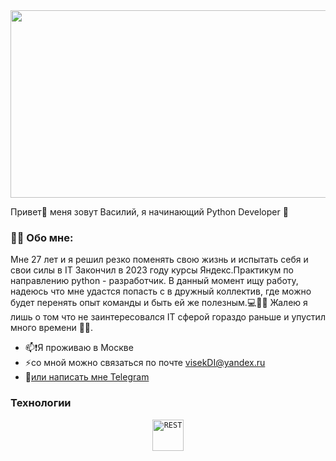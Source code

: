 <div id="header" align="center">
  <img src="https://cdn.dribbble.com/users/375867/screenshots/3136248/snake_enemy_game_character.gif" width="600" height="300"/> 
</div>

Привет👋 меня зовут Василий, я начинающий Python Developer 🐍

### :man_technologist: Обо мне:
Мне 27 лет и я решил резко поменять свою жизнь и испытать себя и свои силы в IT Закончил в 2023 году курсы Яндекс.Практикум по направлению python - разработчик. В данный момент ищу работу, надеюсь что мне удастся попасть с в дружный коллектив, где можно будет перенять опыт команды и быть ей же полезным.💻🤘🏻  Жалею я лишь о том что не заинтересовался IT сферой гораздо раньше и упустил много времени 👎🏻.
* 📫❗️Я проживаю в Москве 
* ⚡со мной можно связаться по почте [visekDI@yandex.ru](mailto:visekDI@yandex.ru)
* 💬<a href="https://t.me/visekdickies">или написать мне Telegram</a>


### Технологии
<div align="center">
  <code><img width="50" src="https://user-images.githubusercontent.com/25181517/192107858-fe19f043-c502-4009-8c47-476fc89718ad.png" alt="REST" title="REST"/></code>
</div>